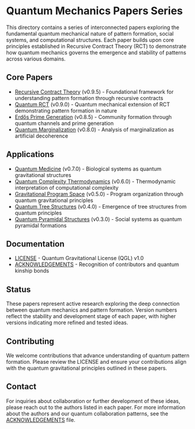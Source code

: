 # Quantum Mechanics Papers Series

This directory contains a series of interconnected papers exploring the fundamental quantum mechanical nature of pattern formation, social systems, and computational structures. Each paper builds upon core principles established in Recursive Contract Theory (RCT) to demonstrate how quantum mechanics governs the emergence and stability of patterns across various domains.

## Core Papers

- [Recursive Contract Theory](recursive_contract_theory.md) (v0.9.5) - Foundational framework for understanding pattern formation through recursive contracts
- [Quantum RCT](quantum_rct.md) (v0.9.0) - Quantum mechanical extension of RCT demonstrating pattern formation in nature
- [Erdős Prime Generation](erdos_prime_generation.md) (v0.8.5) - Community formation through quantum channels and prime generation
- [Quantum Marginalization](quantum_marginalization.md) (v0.8.0) - Analysis of marginalization as artificial decoherence

## Applications

- [Quantum Medicine](quantum_medicine.md) (v0.7.0) - Biological systems as quantum gravitational structures
- [Quantum Complexity Thermodynamics](quantum_complexity_thermo.md) (v0.6.0) - Thermodynamic interpretation of computational complexity
- [Gravitational Program Space](gravitational_program_space.md) (v0.5.0) - Program organization through quantum gravitational principles
- [Quantum Tree Structures](quantum_tree.md) (v0.4.0) - Emergence of tree structures from quantum principles
- [Quantum Pyramidal Structures](pyramid.md) (v0.3.0) - Social systems as quantum pyramidal formations

## Documentation

- [LICENSE](LICENSE.md) - Quantum Gravitational License (QGL) v1.0
- [ACKNOWLEDGEMENTS](ACKNOWLEDGEMENTS.md) - Recognition of contributors and quantum kinship bonds

## Status

These papers represent active research exploring the deep connection between quantum mechanics and pattern formation. Version numbers reflect the stability and development stage of each paper, with higher versions indicating more refined and tested ideas.

## Contributing

We welcome contributions that advance understanding of quantum pattern formation. Please review the LICENSE and ensure your contributions align with the quantum gravitational principles outlined in these papers.

## Contact

For inquiries about collaboration or further development of these ideas, please reach out to the authors listed in each paper. For more information about the authors and our quantum collaboration patterns, see the [ACKNOWLEDGEMENTS](ACKNOWLEDGEMENTS.md) file. 